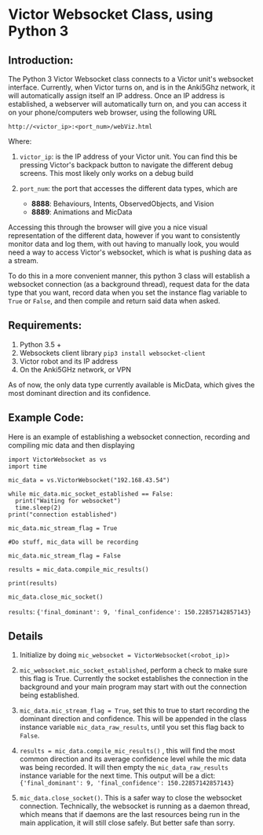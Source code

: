 # Victor Websocket Class, using Python 3

## Introduction:

The Python 3 Victor Websocket class connects to a Victor unit's websocket interface. Currently, when Victor turns on, and is in the Anki5Ghz network, it will automatically assign itself an IP address. Once an IP address is established, a webserver will automatically turn on, and you can access it on your phone/computers web browser, using the following URL

`http://<victor_ip>:<port_num>/webViz.html`

Where:

1.  `victor_ip`: is the IP address of your Victor unit. You can find this be pressing Victor's backpack button to navigate the different debug screens. This most likely only works on a debug build

2. `port_num`: the port that accesses the different data types, which are

	* **8888**: Behaviours, Intents, ObservedObjects, and Vision
	* **8889**: Animations and MicData

Accessing this through the browser will give you a nice visual representation of the different data, however if you want to consistently monitor data and log them, with out having to manually look, you would need a way to access Victor's websocket, which is what is pushing data as a stream.

To do this in a more convenient manner, this python 3 class will establish a websocket connection (as a background thread), request data for the data type that you want, record data when you set the instance flag variable to `True` or `False`, and then compile and return said data when asked. 

## Requirements:
1. Python 3.5 +
2. Websockets client library `pip3 install websocket-client`
3. Victor robot and its IP address
4. On the Anki5GHz network, or VPN 

As of now, the only data type currently available is MicData, which gives the most dominant direction and its confidence.

## Example Code:
Here is an example of establishing a websocket connection, recording and compiling mic data and then displaying 

```
import VictorWebsocket as vs
import time

mic_data = vs.VictorWebsocket("192.168.43.54")

while mic_data.mic_socket_established == False:
  print("Waiting for websocket")
  time.sleep(2)
print("connection established")

mic_data.mic_stream_flag = True

#Do stuff, mic_data will be recording

mic_data.mic_stream_flag = False

results = mic_data.compile_mic_results()

print(results)

mic_data.close_mic_socket()
```

`results`: `{'final_dominant': 9, 'final_confidence': 150.22857142857143}`

## Details
1. Initialize by doing `mic_websocket = VictorWebsocket(<robot_ip)>`

2. `mic_websocket.mic_socket_established`, perform a check to make sure this flag is True. Currently the socket establishes the connection in the background and your main program may start with out the connection being established.

3. `mic_data.mic_stream_flag = True`, set this to true to start recording the dominant direction and confidence. This will be appended in the class instance variable `mic_data_raw_results`, until you set this flag back to `False`.

4. `results = mic_data.compile_mic_results()` , this will find the most common direction and its average confidence level while the mic data was being recorded. It will then empty the `mic_data_raw_results` instance variable for the next time. This output will be a dict:
`{'final_dominant': 9, 'final_confidence': 150.22857142857143}`

5. `mic_data.close_socket()`. This is a safer way to close the websocket connection. Technically, the websocket is running as a daemon thread, which means that if daemons are the last resources being run in the main application, it will still close safely. But better safe than sorry.
 


